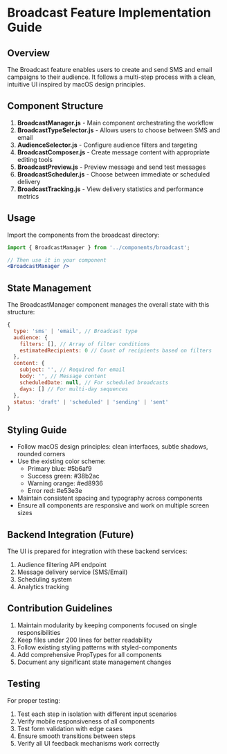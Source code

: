 # Broadcast Feature Implementation Guide

## Overview
The Broadcast feature enables users to create and send SMS and email campaigns to their audience. It follows a multi-step process with a clean, intuitive UI inspired by macOS design principles.

## Component Structure
1. **BroadcastManager.js** - Main component orchestrating the workflow
2. **BroadcastTypeSelector.js** - Allows users to choose between SMS and email
3. **AudienceSelector.js** - Configure audience filters and targeting
4. **BroadcastComposer.js** - Create message content with appropriate editing tools
5. **BroadcastPreview.js** - Preview message and send test messages
6. **BroadcastScheduler.js** - Choose between immediate or scheduled delivery
7. **BroadcastTracking.js** - View delivery statistics and performance metrics

## Usage
Import the components from the broadcast directory:
```jsx
import { BroadcastManager } from '../components/broadcast';

// Then use it in your component
<BroadcastManager />
```

## State Management
The BroadcastManager component manages the overall state with this structure:
```javascript
{
  type: 'sms' | 'email', // Broadcast type
  audience: {
    filters: [], // Array of filter conditions
    estimatedRecipients: 0 // Count of recipients based on filters
  },
  content: {
    subject: '', // Required for email
    body: '', // Message content
    scheduledDate: null, // For scheduled broadcasts
    days: [] // For multi-day sequences
  },
  status: 'draft' | 'scheduled' | 'sending' | 'sent'
}
```

## Styling Guide
- Follow macOS design principles: clean interfaces, subtle shadows, rounded corners
- Use the existing color scheme:
  - Primary blue: #5b6af9
  - Success green: #38b2ac
  - Warning orange: #ed8936
  - Error red: #e53e3e
- Maintain consistent spacing and typography across components
- Ensure all components are responsive and work on multiple screen sizes

## Backend Integration (Future)
The UI is prepared for integration with these backend services:
1. Audience filtering API endpoint
2. Message delivery service (SMS/Email)
3. Scheduling system
4. Analytics tracking

## Contribution Guidelines
1. Maintain modularity by keeping components focused on single responsibilities
2. Keep files under 200 lines for better readability
3. Follow existing styling patterns with styled-components
4. Add comprehensive PropTypes for all components
5. Document any significant state management changes

## Testing
For proper testing:
1. Test each step in isolation with different input scenarios
2. Verify mobile responsiveness of all components
3. Test form validation with edge cases
4. Ensure smooth transitions between steps
5. Verify all UI feedback mechanisms work correctly 